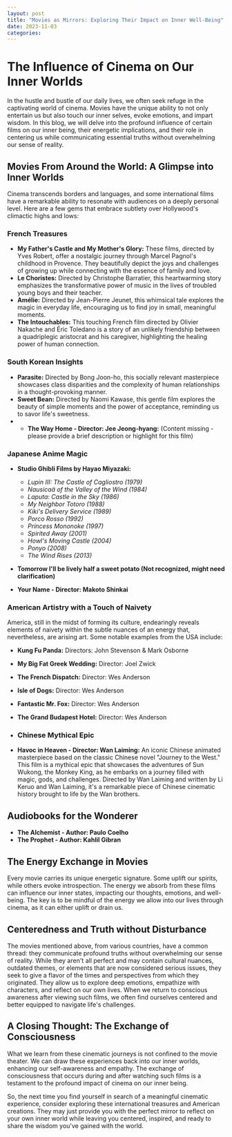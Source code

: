 ```yaml
---
layout: post
title: "Movies as Mirrors: Exploring Their Impact on Inner Well-Being"
date: 2023-11-03
categories:
---
```

# The Influence of Cinema on Our Inner Worlds

In the hustle and bustle of our daily lives, we often seek refuge in the captivating world of cinema. Movies have the unique ability to not only entertain us but also touch our inner selves, evoke emotions, and impart wisdom. In this blog, we will delve into the profound influence of certain films on our inner being, their energetic implications, and their role in centering us while communicating essential truths without overwhelming our sense of reality.

## Movies From Around the World: A Glimpse into Inner Worlds

Cinema transcends borders and languages, and some international films have a remarkable ability to resonate with audiences on a deeply personal level. Here are a few gems that embrace subtlety over Hollywood's climactic highs and lows:

### French Treasures
- **My Father's Castle and My Mother's Glory:** These films, directed by Yves Robert, offer a nostalgic journey through Marcel Pagnol's childhood in Provence. They beautifully depict the joys and challenges of growing up while connecting with the essence of family and love.
- **Le Choristes:** Directed by Christophe Barratier, this heartwarming story emphasizes the transformative power of music in the lives of troubled young boys and their teacher.
- **Amélie:** Directed by Jean-Pierre Jeunet, this whimsical tale explores the magic in everyday life, encouraging us to find joy in small, meaningful moments.
- **The Intouchables:** This touching French film directed by Olivier Nakache and Éric Toledano is a story of an unlikely friendship between a quadriplegic aristocrat and his caregiver, highlighting the healing power of human connection.

### South Korean Insights
- **Parasite:** Directed by Bong Joon-ho, this socially relevant masterpiece showcases class disparities and the complexity of human relationships in a thought-provoking manner.
- **Sweet Bean:** Directed by Naomi Kawase, this gentle film explores the beauty of simple moments and the power of acceptance, reminding us to savor life's sweetness.
- - **The Way Home - Director: Jee Jeong-hyang:** (Content missing - please provide a brief description or highlight for this film)

### Japanese Anime Magic
- **Studio Ghibli Films by Hayao Miyazaki:**
  - *Lupin III: The Castle of Cagliostro (1979)*
  - *Nausicaä of the Valley of the Wind (1984)*
  - *Laputa: Castle in the Sky (1986)*
  - *My Neighbor Totoro (1988)*
  - *Kiki's Delivery Service (1989)*
  - *Porco Rosso (1992)*
  - *Princess Mononoke (1997)*
  - *Spirited Away (2001)*
  - *Howl's Moving Castle (2004)*
  - *Ponyo (2008)*
  - *The Wind Rises (2013)*

- **Tomorrow I'll be lively half a sweet potato (Not recognized, might need clarification)**
- **Your Name - Director: Makoto Shinkai**

### American Artistry with a Touch of Naivety
America, still in the midst of forming its culture, endearingly reveals elements of naivety within the subtle nuances of an energy that, nevertheless, are arising art. Some notable examples from the USA include:

- **Kung Fu Panda:** Directors: John Stevenson & Mark Osborne
- **My Big Fat Greek Wedding:** Director: Joel Zwick
- **The French Dispatch:** Director: Wes Anderson
- **Isle of Dogs:** Director: Wes Anderson
- **Fantastic Mr. Fox:** Director: Wes Anderson
- **The Grand Budapest Hotel:** Director: Wes Anderson

- ### Chinese Mythical Epic
- **Havoc in Heaven - Director: Wan Laiming:** An iconic Chinese animated masterpiece based on the classic Chinese novel "Journey to the West." This film is a mythical epic that showcases the adventures of Sun Wukong, the Monkey King, as he embarks on a journey filled with magic, gods, and challenges. Directed by Wan Laiming and written by Li Keruo and Wan Laiming, it's a remarkable piece of Chinese cinematic history brought to life by the Wan brothers.

## Audiobooks for the Wonderer
- **The Alchemist - Author: Paulo Coelho**
- **The Prophet - Author: Kahlil Gibran**

## The Energy Exchange in Movies

Every movie carries its unique energetic signature. Some uplift our spirits, while others evoke introspection. The energy we absorb from these films can influence our inner states, impacting our thoughts, emotions, and well-being. The key is to be mindful of the energy we allow into our lives through cinema, as it can either uplift or drain us.

## Centeredness and Truth without Disturbance

The movies mentioned above, from various countries, have a common thread: they communicate profound truths without overwhelming our sense of reality. While they aren't all perfect and may contain cultural nuances, outdated themes, or elements that are now considered serious issues, they seek to give a flavor of the times and perspectives from which they originated. They allow us to explore deep emotions, empathize with characters, and reflect on our own lives. When we return to conscious awareness after viewing such films, we often find ourselves centered and better equipped to navigate life's challenges.

## A Closing Thought: The Exchange of Consciousness

What we learn from these cinematic journeys is not confined to the movie theater. We can draw these experiences back into our inner worlds, enhancing our self-awareness and empathy. The exchange of consciousness that occurs during and after watching such films is a testament to the profound impact of cinema on our inner being.

So, the next time you find yourself in search of a meaningful cinematic experience, consider exploring these international treasures and American creations. They may just provide you with the perfect mirror to reflect on your own inner world while leaving you centered, inspired, and ready to share the wisdom you've gained with the world.

